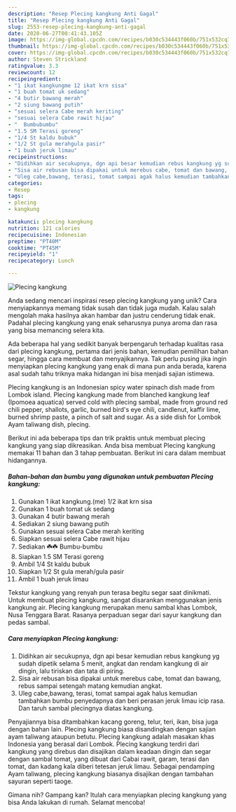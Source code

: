 ```yaml
---
description: "Resep Plecing kangkung Anti Gagal"
title: "Resep Plecing kangkung Anti Gagal"
slug: 2553-resep-plecing-kangkung-anti-gagal
date: 2020-06-27T00:41:43.105Z
image: https://img-global.cpcdn.com/recipes/b030c534443f060b/751x532cq70/plecing-kangkung-foto-resep-utama.jpg
thumbnail: https://img-global.cpcdn.com/recipes/b030c534443f060b/751x532cq70/plecing-kangkung-foto-resep-utama.jpg
cover: https://img-global.cpcdn.com/recipes/b030c534443f060b/751x532cq70/plecing-kangkung-foto-resep-utama.jpg
author: Steven Strickland
ratingvalue: 3.3
reviewcount: 12
recipeingredient:
- "1 ikat kangkungme 12 ikat krn sisa"
- "1 buah tomat uk sedang"
- "4 butir bawang merah"
- "2 siung bawang putih"
- "sesuai selera Cabe merah keriting"
- "sesuai selera Cabe rawit hijau"
- "  Bumbubumbu"
- "1.5 SM Terasi goreng"
- "1/4 St kaldu bubuk"
- "1/2 St gula merahgula pasir"
- "1 buah jeruk limau"
recipeinstructions:
- "Didihkan air secukupnya, dgn api besar kemudian rebus kangkung yg sudah dipetik selama 5 menit, angkat dan rendam kangkung di air dingin, lalu tiriskan dan tata di piring."
- "Sisa air rebusan bisa dipakai untuk merebus cabe, tomat dan bawang, rebus sampai setengah matang kemudian angkat."
- "Uleg cabe,bawang, terasi, tomat sampai agak halus kemudian tambahkan bumbu penyedapnya dan beri perasan jeruk limau icip rasa. Dan taruh sambal plecingnya diatas kangkung."
categories:
- Resep
tags:
- plecing
- kangkung

katakunci: plecing kangkung 
nutrition: 121 calories
recipecuisine: Indonesian
preptime: "PT40M"
cooktime: "PT45M"
recipeyield: "1"
recipecategory: Lunch

---
```



![Plecing kangkung](https://img-global.cpcdn.com/recipes/b030c534443f060b/751x532cq70/plecing-kangkung-foto-resep-utama.jpg)

Anda sedang mencari inspirasi resep plecing kangkung yang unik? Cara menyiapkannya memang tidak susah dan tidak juga mudah. Kalau salah mengolah maka hasilnya akan hambar dan justru cenderung tidak enak. Padahal plecing kangkung yang enak seharusnya punya aroma dan rasa yang bisa memancing selera kita.

Ada beberapa hal yang sedikit banyak berpengaruh terhadap kualitas rasa dari plecing kangkung, pertama dari jenis bahan, kemudian pemilihan bahan segar, hingga cara membuat dan menyajikannya. Tak perlu pusing jika ingin menyiapkan plecing kangkung yang enak di mana pun anda berada, karena asal sudah tahu triknya maka hidangan ini bisa menjadi sajian istimewa.

Plecing kangkung is an Indonesian spicy water spinach dish made from Lombok island. Plecing kangkung made from blanched kangkung leaf (Ipomoea aquatica) served cold with plecing sambal, made from ground red chili pepper, shallots, garlic, burned bird&#39;s eye chili, candlenut, kaffir lime, burned shrimp paste, a pinch of salt and sugar. As a side dish for Lombok Ayam taliwang dish, plecing.


Berikut ini ada beberapa tips dan trik praktis untuk membuat plecing kangkung yang siap dikreasikan. Anda bisa membuat Plecing kangkung memakai 11 bahan dan 3 tahap pembuatan. Berikut ini cara dalam membuat hidangannya.

<!--inarticleads1-->

##### Bahan-bahan dan bumbu yang digunakan untuk pembuatan Plecing kangkung:

1. Gunakan 1 ikat kangkung.(me) 1/2 ikat krn sisa
1. Gunakan 1 buah tomat uk sedang
1. Gunakan 4 butir bawang merah
1. Sediakan 2 siung bawang putih
1. Gunakan sesuai selera Cabe merah keriting
1. Siapkan sesuai selera Cabe rawit hijau
1. Sediakan  ☘️☘️ Bumbu-bumbu
1. Siapkan 1.5 SM Terasi goreng
1. Ambil 1/4 St kaldu bubuk
1. Siapkan 1/2 St gula merah/gula pasir
1. Ambil 1 buah jeruk limau


Tekstur kangkung yang renyah pun terasa begitu segar saat dinikmati. Untuk membuat plecing kangkung, sangat disarankan menggunakan jenis kangkung air. Plecing kangkung merupakan menu sambal khas Lombok, Nusa Tenggara Barat. Rasanya perpaduan segar dari sayur kangkung dan pedas sambal. 

<!--inarticleads2-->

##### Cara menyiapkan Plecing kangkung:

1. Didihkan air secukupnya, dgn api besar kemudian rebus kangkung yg sudah dipetik selama 5 menit, angkat dan rendam kangkung di air dingin, lalu tiriskan dan tata di piring.
1. Sisa air rebusan bisa dipakai untuk merebus cabe, tomat dan bawang, rebus sampai setengah matang kemudian angkat.
1. Uleg cabe,bawang, terasi, tomat sampai agak halus kemudian tambahkan bumbu penyedapnya dan beri perasan jeruk limau icip rasa. Dan taruh sambal plecingnya diatas kangkung.


Penyajiannya bisa ditambahkan kacang goreng, telur, teri, ikan, bisa juga dengan bahan lain. Plecing kangkung biasa disandingkan dengan sajian ayam taliwang ataupun betutu. Plecing kangkung adalah masakan khas Indonesia yang berasal dari Lombok. Plecing kangkung terdiri dari kangkung yang direbus dan disajikan dalam keadaan dingin dan segar dengan sambal tomat, yang dibuat dari Cabai rawit, garam, terasi dan tomat, dan kadang kala diberi tetesan jeruk limau. Sebagai pendamping Ayam taliwang, plecing kangkung biasanya disajikan dengan tambahan sayuran seperti taoge. 

Gimana nih? Gampang kan? Itulah cara menyiapkan plecing kangkung yang bisa Anda lakukan di rumah. Selamat mencoba!

